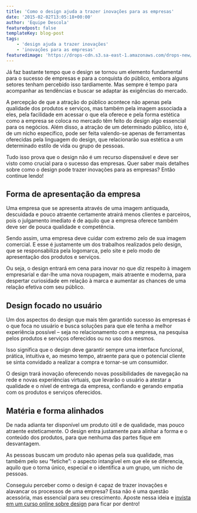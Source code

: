 ```yaml
---
title: 'Como o design ajuda a trazer inovações para as empresas'
date: '2015-02-02T13:05:18+00:00'
author: 'Equipe Descola'
featuredpost: false
templateKey: blog-post
tags:
    - 'design ajuda a trazer inovações'
    - 'inovações para as empresas'
featuredimage: 'https://drops-cdn.s3.sa-east-1.amazonaws.com/drops-new/wp-content/uploads/2015/02/02130518/photo-1416339684178-3a239570f315-150x150.jpg'
---
```

Já faz bastante tempo que o design se tornou um elemento fundamental para o sucesso de empresas e para a conquista do público, embora alguns setores tenham percebido isso tardiamente. Mas sempre é tempo para acompanhar as tendências e buscar se adaptar às exigências do mercado.

A percepção de que a atração do público acontece não apenas pela qualidade dos produtos e serviços, mas também pela imagem associada a eles, pela facilidade em acessar o que ela oferece e pela forma estética como a empresa se coloca no mercado têm feito do design algo essencial para os negócios. Além disso, a atração de um determinado público, isto é, de um nicho específico, pode ser feita valendo-se apenas de ferramentas oferecidas pela linguagem do design, que relacionarão sua estética a um determinado estilo de vida ou grupo de pessoas.

Tudo isso prova que o design não é um recurso dispensável e deve ser visto como crucial para o sucesso das empresas. Quer saber mais detalhes sobre como o design pode trazer inovações para as empresas? Então continue lendo!

**Forma de apresentação da empresa**
------------------------------------

Uma empresa que se apresenta através de uma imagem antiquada, descuidada e pouco atraente certamente atrairá menos clientes e parceiros, pois o julgamento imediato é de aquilo que a empresa oferece também deve ser de pouca qualidade e competência.

Sendo assim, uma empresa deve cuidar com extremo zelo de sua imagem comercial. E esse é justamente um dos trabalhos realizados pelo design, que se responsabiliza pela logomarca, pelo site e pelo modo de apresentação dos produtos e serviços.

Ou seja, o design entrará em cena para inovar no que diz respeito à imagem empresarial e dar-lhe uma nova roupagem, mais atraente e moderna, para despertar curiosidade em relação à marca e aumentar as chances de uma relação efetiva com seu público.

**Design focado no usuário**
----------------------------

Um dos aspectos do design que mais têm garantido sucesso às empresas é o que foca no usuário e busca soluções para que ele tenha a melhor experiência possível – seja no relacionamento com a empresa, na pesquisa pelos produtos e serviços oferecidos ou no uso dos mesmos.

Isso significa que o design deve garantir sempre uma interface funcional, prática, intuitiva e, ao mesmo tempo, atraente para que o potencial cliente se sinta convidado a realizar a compra e tornar-se um consumidor.

O design trará inovação oferecendo novas possibilidades de navegação na rede e novas experiências virtuais, que levarão o usuário a atestar a qualidade e o nível de entrega da empresa, confiando e gerando empatia com os produtos e serviços oferecidos.

**Matéria e forma alinhados**
-----------------------------

De nada adianta ter disponível um produto útil e de qualidade, mas pouco atraente esteticamente. O design entra justamente para alinhar a forma e o conteúdo dos produtos, para que nenhuma das partes fique em desvantagem.

As pessoas buscam um produto não apenas pela sua qualidade, mas também pelo seu “fetiche”: o aspecto intangível em que ele se diferencia, aquilo que o torna único, especial e o identifica a um grupo, um nicho de pessoas.

Conseguiu perceber como o design é capaz de trazer inovações e alavancar os processos de uma empresa? Essa não é uma questão acessória, mas essencial para seu crescimento. Aposte nessa ideia e [invista em um curso online sobre design](http://www.descola.org/curso/6/design-para-novos-contextos) para ficar por dentro!